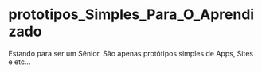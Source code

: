 # prototipos_Simples_Para_O_Aprendizado
Estando para ser um Sênior. São apenas protótipos simples de Apps, Sites e etc...
